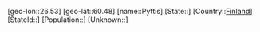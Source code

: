 ﻿---
location: [60.48,26.53]
type: City
tags:
- geo/City


SpocWebEntityId: 33566
isDeleted: false
confidential: public

---
[geo-lon::26.53]
[geo-lat::60.48]
[name::Pyttis]
[State::]
[Country::[Finland](geo/Continent/Europe/Finland.md)]
[StateId::]
[Population::]
[Unknown::]

